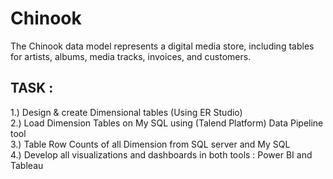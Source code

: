 # Chinook
The Chinook data model represents a digital media store, including tables for artists, albums, media tracks, invoices, and customers.

## TASK : 

1.) Design & create  Dimensional tables (Using ER Studio)</br>
2.) Load  Dimension Tables on My SQL using (Talend Platform) Data Pipeline tool</br>
3.) Table Row Counts of all Dimension from SQL server and My SQL</br>
4.) Develop all visualizations and dashboards in both tools : Power BI and Tableau</br>
